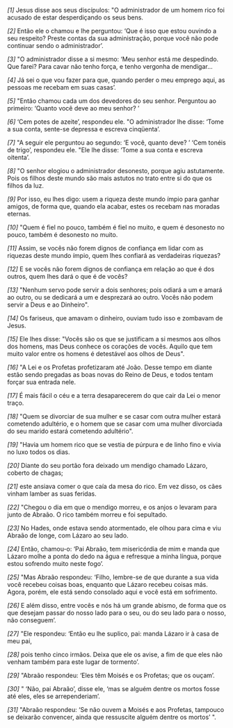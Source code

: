 *[1]* Jesus disse aos seus discípulos: "O administrador de um homem rico foi acusado de estar desperdiçando os seus bens.

*[2]* Então ele o chamou e lhe perguntou: ‘Que é isso que estou ouvindo a seu respeito? Preste contas da sua administração, porque você não pode continuar sendo o administrador’.

*[3]* "O administrador disse a si mesmo: ‘Meu senhor está me despedindo. Que farei? Para cavar não tenho força, e tenho vergonha de mendigar...

*[4]* Já sei o que vou fazer para que, quando perder o meu emprego aqui, as pessoas me recebam em suas casas’.

*[5]* "Então chamou cada um dos devedores do seu senhor. Perguntou ao primeiro: ‘Quanto você deve ao meu senhor? ’

*[6]* ‘Cem potes de azeite’, respondeu ele. "O administrador lhe disse: ‘Tome a sua conta, sente-se depressa e escreva cinqüenta’.

*[7]* "A seguir ele perguntou ao segundo: ‘E você, quanto deve? ’ ‘Cem tonéis de trigo’, respondeu ele. "Ele lhe disse: ‘Tome a sua conta e escreva oitenta’.

*[8]* "O senhor elogiou o administrador desonesto, porque agiu astutamente. Pois os filhos deste mundo são mais astutos no trato entre si do que os filhos da luz.

*[9]* Por isso, eu lhes digo: usem a riqueza deste mundo ímpio para ganhar amigos, de forma que, quando ela acabar, estes os recebam nas moradas eternas.

*[10]* "Quem é fiel no pouco, também é fiel no muito, e quem é desonesto no pouco, também é desonesto no muito.

*[11]* Assim, se vocês não forem dignos de confiança em lidar com as riquezas deste mundo ímpio, quem lhes confiará as verdadeiras riquezas?

*[12]* E se vocês não forem dignos de confiança em relação ao que é dos outros, quem lhes dará o que é de vocês?

*[13]* "Nenhum servo pode servir a dois senhores; pois odiará a um e amará ao outro, ou se dedicará a um e desprezará ao outro. Vocês não podem servir a Deus e ao Dinheiro".

*[14]* Os fariseus, que amavam o dinheiro, ouviam tudo isso e zombavam de Jesus.

*[15]* Ele lhes disse: "Vocês são os que se justificam a si mesmos aos olhos dos homens, mas Deus conhece os corações de vocês. Aquilo que tem muito valor entre os homens é detestável aos olhos de Deus".

*[16]* "A Lei e os Profetas profetizaram até João. Desse tempo em diante estão sendo pregadas as boas novas do Reino de Deus, e todos tentam forçar sua entrada nele.

*[17]* É mais fácil o céu e a terra desaparecerem do que cair da Lei o menor traço.

*[18]* "Quem se divorciar de sua mulher e se casar com outra mulher estará cometendo adultério, e o homem que se casar com uma mulher divorciada do seu marido estará cometendo adultério".

*[19]* "Havia um homem rico que se vestia de púrpura e de linho fino e vivia no luxo todos os dias.

*[20]* Diante do seu portão fora deixado um mendigo chamado Lázaro, coberto de chagas;

*[21]* este ansiava comer o que caía da mesa do rico. Em vez disso, os cães vinham lamber as suas feridas.

*[22]* "Chegou o dia em que o mendigo morreu, e os anjos o levaram para junto de Abraão. O rico também morreu e foi sepultado.

*[23]* No Hades, onde estava sendo atormentado, ele olhou para cima e viu Abraão de longe, com Lázaro ao seu lado.

*[24]* Então, chamou-o: ‘Pai Abraão, tem misericórdia de mim e manda que Lázaro molhe a ponta do dedo na água e refresque a minha língua, porque estou sofrendo muito neste fogo’.

*[25]* "Mas Abraão respondeu: ‘Filho, lembre-se de que durante a sua vida você recebeu coisas boas, enquanto que Lázaro recebeu coisas más. Agora, porém, ele está sendo consolado aqui e você está em sofrimento.

*[26]* E além disso, entre vocês e nós há um grande abismo, de forma que os que desejam passar do nosso lado para o seu, ou do seu lado para o nosso, não conseguem’.

*[27]* "Ele respondeu: ‘Então eu lhe suplico, pai: manda Lázaro ir à casa de meu pai,

*[28]* pois tenho cinco irmãos. Deixa que ele os avise, a fim de que eles não venham também para este lugar de tormento’.

*[29]* "Abraão respondeu: ‘Eles têm Moisés e os Profetas; que os ouçam’.

*[30]* " ‘Não, pai Abraão’, disse ele, ‘mas se alguém dentre os mortos fosse até eles, eles se arrependeriam’.

*[31]* "Abraão respondeu: ‘Se não ouvem a Moisés e aos Profetas, tampouco se deixarão convencer, ainda que ressuscite alguém dentre os mortos’ ".


